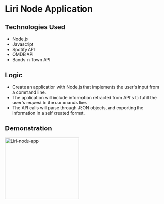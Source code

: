 <h1> Liri Node Application </h1>

<h2> Technologies Used </h2>
<ul>
  <li> Node.js </li>
  <li> Javascript </li>
  <li> Spotify API </li>
  <li> OMDB API </li>
  <li> Bands in Town API </li>
 </ul>
 
 <h2> Logic </h2>
 <ul>
  
  <li> Create an application with Node.js that implements the user's input from a command line. </li>

   <li> The application will include information retracted from API's to fufill the user's request in the commands line. </li>
  <li> The API calls will parse through JSON objects, and exporting the information in a self created format. </li>
  </ul>

<h2> Demonstration </h2>

<a href="https://youtu.be/DpiEvyViK-A">
                        <img src=" " alt="Liri-node-app" width="240" height="200">
                      </a>


